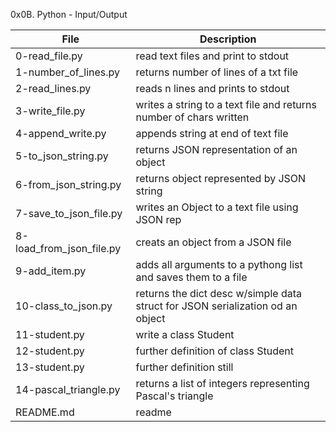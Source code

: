 0x0B. Python - Input/Output

File | Description
--- | ---
0-read_file.py | read text files and print to stdout
1-number_of_lines.py | returns number of lines of a txt file
2-read_lines.py | reads n lines and prints to stdout
3-write_file.py | writes a string to a text file and returns number of chars written
4-append_write.py | appends string at end of text file
5-to_json_string.py | returns JSON representation of an object
6-from_json_string.py | returns object represented by JSON string
7-save_to_json_file.py | writes an Object to a text file using JSON rep
8-load_from_json_file.py | creats an object from a JSON file
9-add_item.py | adds all arguments to a pythong list and saves them to a file
10-class_to_json.py | returns the dict desc w/simple data struct for JSON serialization od an object
11-student.py | write a class Student
12-student.py | further definition of class Student
13-student.py | further definition still
14-pascal_triangle.py | returns a list of integers representing Pascal's triangle
README.md | readme